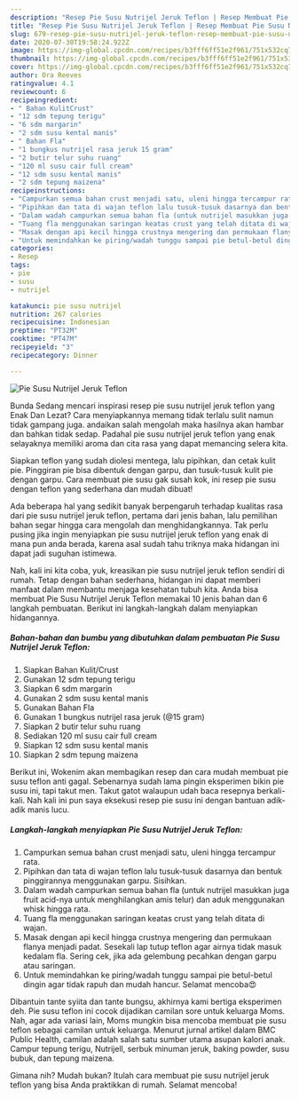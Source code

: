 ```yaml
---
description: "Resep Pie Susu Nutrijel Jeruk Teflon | Resep Membuat Pie Susu Nutrijel Jeruk Teflon Yang Sedap"
title: "Resep Pie Susu Nutrijel Jeruk Teflon | Resep Membuat Pie Susu Nutrijel Jeruk Teflon Yang Sedap"
slug: 679-resep-pie-susu-nutrijel-jeruk-teflon-resep-membuat-pie-susu-nutrijel-jeruk-teflon-yang-sedap
date: 2020-07-30T19:58:24.922Z
image: https://img-global.cpcdn.com/recipes/b3fff6ff51e2f961/751x532cq70/pie-susu-nutrijel-jeruk-teflon-foto-resep-utama.jpg
thumbnail: https://img-global.cpcdn.com/recipes/b3fff6ff51e2f961/751x532cq70/pie-susu-nutrijel-jeruk-teflon-foto-resep-utama.jpg
cover: https://img-global.cpcdn.com/recipes/b3fff6ff51e2f961/751x532cq70/pie-susu-nutrijel-jeruk-teflon-foto-resep-utama.jpg
author: Ora Reeves
ratingvalue: 4.1
reviewcount: 6
recipeingredient:
- " Bahan KulitCrust"
- "12 sdm tepung terigu"
- "6 sdm margarin"
- "2 sdm susu kental manis"
- " Bahan Fla"
- "1 bungkus nutrijel rasa jeruk 15 gram"
- "2 butir telur suhu ruang"
- "120 ml susu cair full cream"
- "12 sdm susu kental manis"
- "2 sdm tepung maizena"
recipeinstructions:
- "Campurkan semua bahan crust menjadi satu, uleni hingga tercampur rata."
- "Pipihkan dan tata di wajan teflon lalu tusuk-tusuk dasarnya dan bentuk pinggirannya menggunakan garpu. Sisihkan."
- "Dalam wadah campurkan semua bahan fla (untuk nutrijel masukkan juga fruit acid-nya untuk menghilangkan amis telur) dan aduk menggunakan whisk hingga rata."
- "Tuang fla menggunakan saringan keatas crust yang telah ditata di wajan."
- "Masak dengan api kecil hingga crustnya mengering dan permukaan flanya menjadi padat. Sesekali lap tutup teflon agar airnya tidak masuk kedalam fla. Sering cek, jika ada gelembung pecahkan dengan garpu atau saringan."
- "Untuk memindahkan ke piring/wadah tunggu sampai pie betul-betul dingin agar tidak rapuh dan mudah hancur. Selamat mencoba😍"
categories:
- Resep
tags:
- pie
- susu
- nutrijel

katakunci: pie susu nutrijel 
nutrition: 267 calories
recipecuisine: Indonesian
preptime: "PT32M"
cooktime: "PT47M"
recipeyield: "3"
recipecategory: Dinner

---
```



![Pie Susu Nutrijel Jeruk Teflon](https://img-global.cpcdn.com/recipes/b3fff6ff51e2f961/751x532cq70/pie-susu-nutrijel-jeruk-teflon-foto-resep-utama.jpg)

Bunda Sedang mencari inspirasi resep pie susu nutrijel jeruk teflon yang Enak Dan Lezat? Cara menyiapkannya memang tidak terlalu sulit namun tidak gampang juga. andaikan salah mengolah maka hasilnya akan hambar dan bahkan tidak sedap. Padahal pie susu nutrijel jeruk teflon yang enak selayaknya memiliki aroma dan cita rasa yang dapat memancing selera kita.

Siapkan teflon yang sudah diolesi mentega, lalu pipihkan, dan cetak kulit pie. Pinggiran pie bisa dibentuk dengan garpu, dan tusuk-tusuk kulit pie dengan garpu. Cara membuat pie susu gak susah kok, ini resep pie susu dengan teflon yang sederhana dan mudah dibuat!

Ada beberapa hal yang sedikit banyak berpengaruh terhadap kualitas rasa dari pie susu nutrijel jeruk teflon, pertama dari jenis bahan, lalu pemilihan bahan segar hingga cara mengolah dan menghidangkannya. Tak perlu pusing jika ingin menyiapkan pie susu nutrijel jeruk teflon yang enak di mana pun anda berada, karena asal sudah tahu triknya maka hidangan ini dapat jadi suguhan istimewa.


Nah, kali ini kita coba, yuk, kreasikan pie susu nutrijel jeruk teflon sendiri di rumah. Tetap dengan bahan sederhana, hidangan ini dapat memberi manfaat dalam membantu menjaga kesehatan tubuh kita. Anda bisa membuat Pie Susu Nutrijel Jeruk Teflon memakai 10 jenis bahan dan 6 langkah pembuatan. Berikut ini langkah-langkah dalam menyiapkan hidangannya.

<!--inarticleads1-->

##### Bahan-bahan dan bumbu yang dibutuhkan dalam pembuatan Pie Susu Nutrijel Jeruk Teflon:

1. Siapkan  Bahan Kulit/Crust
1. Gunakan 12 sdm tepung terigu
1. Siapkan 6 sdm margarin
1. Gunakan 2 sdm susu kental manis
1. Gunakan  Bahan Fla
1. Gunakan 1 bungkus nutrijel rasa jeruk (@15 gram)
1. Siapkan 2 butir telur suhu ruang
1. Sediakan 120 ml susu cair full cream
1. Siapkan 12 sdm susu kental manis
1. Siapkan 2 sdm tepung maizena


Berikut ini, Wokenim akan membagikan resep dan cara mudah membuat pie susu teflon anti gagal. Sebenarnya sudah lama pingin eksperimen bikin pie susu ini, tapi takut men. Takut gatot walaupun udah baca resepnya berkali-kali. Nah kali ini pun saya eksekusi resep pie susu ini dengan bantuan adik-adik manis lucu. 

<!--inarticleads2-->

##### Langkah-langkah menyiapkan Pie Susu Nutrijel Jeruk Teflon:

1. Campurkan semua bahan crust menjadi satu, uleni hingga tercampur rata.
1. Pipihkan dan tata di wajan teflon lalu tusuk-tusuk dasarnya dan bentuk pinggirannya menggunakan garpu. Sisihkan.
1. Dalam wadah campurkan semua bahan fla (untuk nutrijel masukkan juga fruit acid-nya untuk menghilangkan amis telur) dan aduk menggunakan whisk hingga rata.
1. Tuang fla menggunakan saringan keatas crust yang telah ditata di wajan.
1. Masak dengan api kecil hingga crustnya mengering dan permukaan flanya menjadi padat. Sesekali lap tutup teflon agar airnya tidak masuk kedalam fla. Sering cek, jika ada gelembung pecahkan dengan garpu atau saringan.
1. Untuk memindahkan ke piring/wadah tunggu sampai pie betul-betul dingin agar tidak rapuh dan mudah hancur. Selamat mencoba😍


Dibantuin tante syiita dan tante bungsu, akhirnya kami bertiga eksperimen deh. Pie susu teflon ini cocok dijadikan camilan sore untuk keluarga Moms. Nah, agar ada variasi lain, Moms mungkin bisa mencoba membuat pie susu teflon sebagai camilan untuk keluarga. Menurut jurnal artikel dalam BMC Public Health, camilan adalah salah satu sumber utama asupan kalori anak. Campur tepung terigu, Nutrijell, serbuk minuman jeruk, baking powder, susu bubuk, dan tepung maizena. 

Gimana nih? Mudah bukan? Itulah cara membuat pie susu nutrijel jeruk teflon yang bisa Anda praktikkan di rumah. Selamat mencoba!
